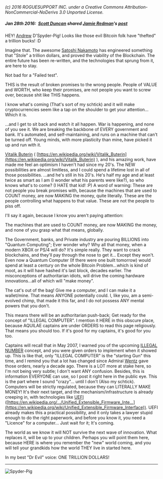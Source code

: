 *(c) 2016 ROGUESUPPORT INC. under a Creative Commons Attribution-NonCommercial-NoDerivs 3.0 Unported License.*

##### Jan 28th 2016:  [Scott Duncan](https://www.facebook.com/roguesupport.scott) shared [Jamie Redman](https://www.facebook.com/jamie.redman.374)'s [post](https://www.facebook.com/groups/569925386433125/permalink/1006796396079353/)

HEY! [Andrew](https://www.facebook.com/spyder666) D'Spyder-Pig! Looks like those evil Bitcoin folk have "thefted" a trillion bucks! :D

Imagine that. The awesome [Satoshi Nakamoto](http://bfy.tw/3y9y) has engineered something that "Stole" a trillion dollars, and proved the viability of the Blockchain. The entire future has been re-written, and the technologies that sprung from it, are here to stay.

Not bad for a "Failed test".

THIS is the result of broken promises to the wrong people. People of VALUE and WORTH, who keep their promises, are not people you want to screw over, because shit like THIS happens.

I know what's coming (That's sort of my schtick) and it will make cryptocurrencies seem like a tap on the shoulder to get your attention... Which it is.

...and I get to sit back and watch it all happen. War is happening, and none of you see it. We are breaking the backbone of EVERY government and bank. It's automated, and self-maintaining, and runs on a machine that can't be turned off. Young minds, with more plasticity than mine, have picked it up and run with it.

[Vitalik Buterin](https://en.wikipedia.org/wiki/Vitalik_Buterin) ( [https://en.wikipedia.org/wiki/Vitalik_Buterin](https://en.wikipedia.org/wiki/Vitalik_Buterin) ), and his amazing work, have made me feel an optimism I haven't had since my 20's. The NEW possibilities are almost limitless, and I could spend a lifetime lost in all of those possibilities. ...and he's still in his 20's. He's half my age and at least twice as smart as I am (I wonder what his parents were like?), so who knows what's to come? (I HATE that kid! :P) A word of warning: These are not people you break promises with, because the machines that are used to COUNT money, are now MAKING the money, quite literally. These are the people controlling what happens to that value. These are not the people to piss off.

I'll say it again, because I know you aren't paying attention:

The machines that are used to COUNT money, are now MAKING the money, and none of you grasp what that means, globally.

The Government, banks, and Private industry are pouring BILLIONS into "Quantum Computing"; Ever wonder why? Why all that money, when a modern XBOX or PS/4 will do? It's simple really. They want to crack blockchains, and they'll pay through the nose to get it... Except they won't. Even now a Quantum Computer (If there were one built tomorrow) would spend at least a century on the whole Bitcoin Problem...which is kind of moot, as it will have hashed it's last block, decades earlier. The misconceptions of authoritarian idiots, will drive the coming hardware innovations...all of which will "make money".

The cat's out of the bag! Give me a computer, and I can make it a wallet/mine. That means ANYONE potentially could. I, like you, am a semi-evolved chimp, that made it this far, and I do not possess ANY mental powers that you don't.

This means there will be an authoritarian push-back; Get ready for the concept of "ILLEGAL COMPUTER". I mention it HERE in this obscure place, because AQUILAE captains are under ORDERS to read this page religiously. That means you should too. If it's good for my captains, it's good for you too.

Captains will recall that in May 2007, I warned you of the upcoming [ILLEGAL NUMBER](https://en.wikipedia.org/wiki/Illegal_number) concept, and you were given orders to implement when it showed up. This is like that, only "ILLEGAL COMPUTER" is the "starting Gun" this time, and I remind you that a lot has changed since Admiral [Wentz](https://www.facebook.com/daniel.j.wentz) gave those orders, nearly a decade ago. There is a LOT more at stake here, so I'm not being very subtle; I don't want ANY confusion. Besides, this is information EVERYONE can use, so I post it right here in the public eye. This is the part where I sound "crazy"... until I don't (Also my schtick). Computers will be strictly regulated, because they can LITERALLY MAKE MONEY! It's their next target, and the mechanism/infrastructure is already creeping in, with technologies like [UEFI](https://en.wikipedia.org/wiki/Unified_Extensible_Firmware_Interface) ([https://en.wikipedia.org/.../Unified_Extensible_Firmware_Inte...](https://en.wikipedia.org/wiki/Unified_Extensible_Firmware_Interface)). UEFI already makes this a practical possibility, and it only takes a lawyer stupid enough to do the right paperwork, and before you know it, you need a "Licence" for a computer... Just wait for it; It's coming.

The world as we know it will NOT survive the next wave of innovation. What replaces it, will be up to your children. Perhaps you will point them here, because HERE is where you remember the "new" world coming, and you will tell your grandkids how the world THEY live in started here.

In my best "Dr Evil" voice: ONE TRILLION DOLLARS!

***
![Spyder-Pig](https://kentbarrett.com/wp-content/uploads/2016/01/361.jpg)

